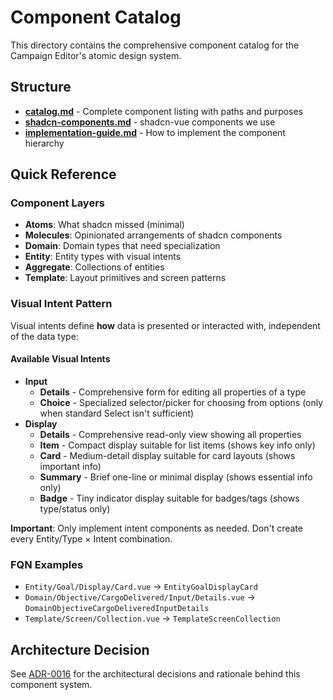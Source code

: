 # Component Catalog

This directory contains the comprehensive component catalog for the Campaign Editor's atomic design system.

## Structure

- **[catalog.md](./catalog.md)** - Complete component listing with paths and purposes
- **[shadcn-components.md](./shadcn-components.md)** - shadcn-vue components we use
- **[implementation-guide.md](./implementation-guide.md)** - How to implement the component hierarchy

## Quick Reference

### Component Layers

- **Atoms**: What shadcn missed (minimal)
- **Molecules**: Opinionated arrangements of shadcn components
- **Domain**: Domain types that need specialization
- **Entity**: Entity types with visual intents
- **Aggregate**: Collections of entities
- **Template**: Layout primitives and screen patterns

### Visual Intent Pattern

Visual intents define **how** data is presented or interacted with, independent of the data type:

#### **Available Visual Intents**

- **Input**
  - **Details** - Comprehensive form for editing all properties of a type
  - **Choice** - Specialized selector/picker for choosing from options (only when standard Select isn't sufficient)
- **Display**
  - **Details** - Comprehensive read-only view showing all properties
  - **Item** - Compact display suitable for list items (shows key info only)
  - **Card** - Medium-detail display suitable for card layouts (shows important info)
  - **Summary** - Brief one-line or minimal display (shows essential info only)
  - **Badge** - Tiny indicator display suitable for badges/tags (shows type/status only)

**Important**: Only implement intent components as needed. Don't create every Entity/Type × Intent combination.

### FQN Examples

- `Entity/Goal/Display/Card.vue` → `EntityGoalDisplayCard`
- `Domain/Objective/CargoDelivered/Input/Details.vue` → `DomainObjectiveCargoDeliveredInputDetails`
- `Template/Screen/Collection.vue` → `TemplateScreenCollection`

## Architecture Decision

See [ADR-0016](../adrs/0016-atomic-design-component-hierarchy.md) for the architectural decisions and rationale behind this component system.
